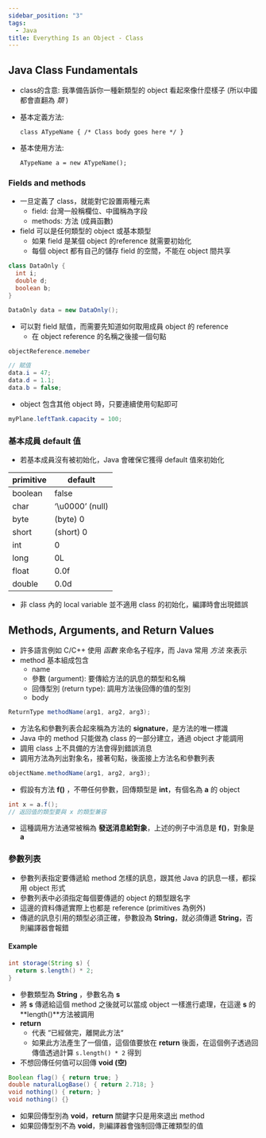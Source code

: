 ```yaml
---
sidebar_position: "3"
tags:
  - Java
title: Everything Is an Object - Class
---
```

## Java Class Fundamentals

- class的含意: 我準備告訴你一種新類型的 object 看起來像什麼樣子 (所以中國都會直翻為 _類_ )
- 基本定義方法:
    ```
    class ATypeName { /* Class body goes here */ }
    ```

- 基本使用方法:
    ```
    ATypeName a = new ATypeName();
    ```

### Fields and methods

- 一旦定義了 class，就能對它設置兩種元素
    - field: 台灣一般稱欄位、中國稱為字段
    - methods: 方法 (成員函數)
- field 可以是任何類型的 object 或基本類型
    - 如果 field 是某個 object 的reference 就需要初始化
    - 每個 object 都有自己的儲存 field 的空間，不能在 object 間共享

```java
class DataOnly {
  int i;
  double d;
  boolean b;
}

DataOnly data = new DataOnly();
```

- 可以對 field 賦值，而需要先知道如何取用成員 object 的 reference
    - 在 object reference 的名稱之後接一個句點
```java
objectReference.memeber

// 賦值
data.i = 47;
data.d = 1.1;
data.b = false;
```

- object 包含其他 object 時，只要連續使用句點即可
```java
myPlane.leftTank.capacity = 100;
```

### 基本成員 default 值

- 若基本成員沒有被初始化，Java 會確保它獲得 default 值來初始化

| primitive | default         |
| --------- | --------------- |
| boolean   | false           |
| char      | ‘\u0000’ (null) |
| byte      | (byte) 0        |
| short     | (short) 0       |
| int       | 0               |
| long      | 0L              |
| float     | 0.0f            |
| double    | 0.0d            |
- 非 class 內的 local variable 並不適用 class 的初始化，編譯時會出現錯誤


## Methods, Arguments, and Return Values

- 許多語言例如 C/C++ 使用 _函數_ 來命名子程序，而 Java 常用 _方法_ 來表示
- method 基本組成包含
    - name
    - 參數 (argument): 要傳給方法的訊息的類型和名稱
    - 回傳型別 (return type): 調用方法後回傳的值的型別
    - body
```java
ReturnType methodName(arg1, arg2, arg3); 
```
- 方法名和參數列表合起來稱為方法的 **signature**，是方法的唯一標識
- Java 中的 method 只能做為 class 的一部分建立，通過 object 才能調用
- 調用 class 上不具備的方法會得到錯誤消息
- 調用方法為列出對象名，接著句點，後面接上方法名和參數列表
```java
objectName.methodName(arg1, arg2, arg3);
```
- 假設有方法 **f()** ，不帶任何參數，回傳類型是 **int**，有個名為 **a** 的 object
```java
int x = a.f();
// 返回值的類型要與 x 的類型兼容
```
- 這種調用方法通常被稱為 **發送消息給對象**，上述的例子中消息是 **f()**，對象是 **a**
### 參數列表

- 參數列表指定要傳遞給 method 怎樣的訊息，跟其他 Java 的訊息一樣，都採用 object 形式
- 參數列表中必須指定每個要傳遞的 object 的類型跟名字
- 這邊的資料傳遞實際上也都是 reference (primitives 為例外)
- 傳遞的訊息引用的類型必須正確，參數設為 **String**，就必須傳遞 **String**，否則編譯器會報錯

#### Example
```java
int storage(String s) {
  return s.length() * 2;
}
```
- 參數類型為 **String** ，參數名為 **s**
- 將 **s** 傳遞給這個 method 之後就可以當成 object 一樣進行處理，在這邊 **s** 的 **length()**方法被調用
- **return**
    - 代表 “已經做完，離開此方法“
    - 如果此方法產生了一個值，這個值要放在 **return** 後面，在這個例子透過回傳值透過計算 `s.length() * 2` 得到
- 不想回傳任何值可以回傳 **void (空)**
```java
Boolean flag() { return true; }
double naturalLogBase() { return 2.718; }
void nothing() { return; }
void nothing() {}
```
- 如果回傳型別為 **void**，**return** 關鍵字只是用來退出 method
- 如果回傳型別不為 **void**，則編譯器會強制回傳正確類型的值


